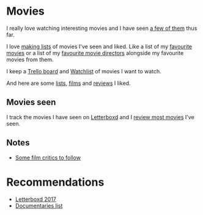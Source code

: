 # Movies
I really love watching interesting movies and I have seen [a few of them](https://letterboxd.com/nikitavoloboev/films/) thus far.

I love [making lists](https://letterboxd.com/nikitavoloboev/lists/) of movies I've seen and liked. Like a list of my [favourite movies](https://letterboxd.com/nikitavoloboev/list/favourite) or a list of my [favourite movie directors](https://letterboxd.com/nikitavoloboev/list/favourite-directors/) alongside my favourite movies from them.

I keep a [Trello board](https://trello.com/b/jFaHJFow) and [Watchlist](https://letterboxd.com/nikitavoloboev/watchlist/) of movies I want to watch.

And here are some [lists](https://letterboxd.com/nikitavoloboev/likes/lists/), [films](https://letterboxd.com/nikitavoloboev/likes/films/) and [reviews](https://letterboxd.com/nikitavoloboev/likes/reviews/) I liked.

## Movies seen
I track the movies I have seen on [Letterboxd](https://letterboxd.com/nikitavoloboev/) and I [review most movies](https://letterboxd.com/nikitavoloboev/films/reviews/by/added/) I've seen.

## Notes
- [Some film critics to follow](https://www.reddit.com/r/flicks/comments/7lgwp1/having_a_hard_time_finding_quality_critics_on/)

# Recommendations
- [Letterboxd 2017](https://letterboxd.com/2017/#most-popular-overall)
- [Documentaries list](https://letterboxd.com/vitorgalvao/list/documentary/)
